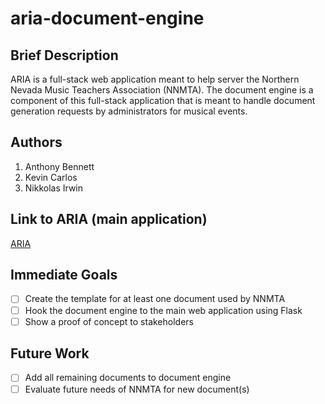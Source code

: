# aria-document-engine

## Brief Description

ARIA is a full-stack web application meant to help server the Northern Nevada Music Teachers Association (NNMTA). The document engine is a component of this full-stack application that is meant to handle document generation requests by administrators for musical events.

## Authors
1. Anthony Bennett
2. Kevin Carlos
3. Nikkolas Irwin

## Link to ARIA (main application)
[ARIA](https://github.com/invainn/ARIA)

## Immediate Goals
- [ ] Create the template for at least one document used by NNMTA
- [ ] Hook the document engine to the main web application using Flask
- [ ] Show a proof of concept to stakeholders

## Future Work
- [ ] Add all remaining documents to document engine
- [ ] Evaluate future needs of NNMTA for new document(s)
